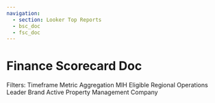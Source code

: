 ```yaml
---
navigation:
  - section: Looker Top Reports
  - bsc_doc
  - fsc_doc
---
```


# Finance Scorecard Doc



Filters:
   Timeframe
   Metric Aggregation
   MIH Eligible
   Regional Operations Leader
   Brand
   Active Property
   Management Company
